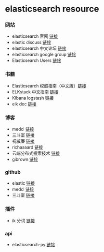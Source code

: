 # elasticsearch resource

### 网站
* elasticsearch 官网 [链接](https://www.elastic.co/)
* elastic discuss [链接](https://discuss.elastic.co/)
* elasticsearch 中文论坛 [链接](http://elasticsearch.cn/)
* elasticsearch google group [链接](https://groups.google.com/forum/#!forum/elasticsearch)
* Elasticsearch Users [链接](http://elasticsearch-users.115913.n3.nabble.com/)

### 书籍
* Elasticsearch 权威指南（中文版）[链接](http://es.xiaoleilu.com/)
* ELKstack 中文指南 [链接](https://www.gitbook.com/book/chenryn/kibana-guide-cn/details)
* Kibana logstash [链接](http://www.code123.cc/docs/kibana-logstash/)
* elk doc [链接](http://logstash.es/)

### 博客
* medcl [链接](http://log.medcl.net/)
* 三斗室 [链接](http://chenlinux.com/)
* 祝威廉 [链接](http://www.jianshu.com/users/59d5607f1400/latest_articles)
* richaaaard [链接](http://www.cnblogs.com/richaaaard/)
* 云端分布式搜索技术 [链接](http://www.searchtech.pro/)
* gibrown [链接](https://gibrown.com/)

### github
* elastic [链接](https://github.com/elastic)
* medcl [链接](https://github.com/medcl)
* 三斗室 [链接](https://github.com/chenryn)

### 插件
* ik 分词 [链接](https://github.com/medcl/elasticsearch-analysis-ik)

### api
* elasticsearch-py [链接](http://elasticsearch-py.readthedocs.io/en/master/)
